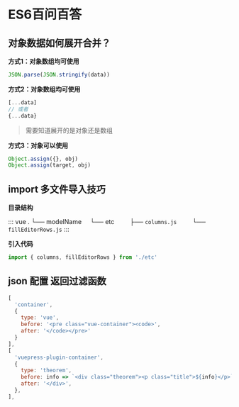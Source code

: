 # ES6百问百答

## 对象数据如何展开合并？
**方式1：对象数组均可使用**
```js
JSON.parse(JSON.stringify(data))
```
**方式2：对象数组均可使用**

```js
[...data]
// 或者
{...data}
```
> 需要知道展开的是对象还是数组

**方式3：对象可以使用**
```js
Object.assign({}, obj)
Object.assign(target, obj)
```


## import 多文件导入技巧

**目录结构**

::: vue
.
└── modelName
    └── etc
        ├── `columns.js` 
        └── `fillEditorRows.js`
:::

**引入代码**

```js
import { columns, fillEditorRows } from './etc'
```

## json 配置 返回过滤函数

```js
[
  'container',
  {
    type: 'vue',
    before: '<pre class="vue-container"><code>',
    after: '</code></pre>'
  }
],
[
  'vuepress-plugin-container',
  {
    type: 'theorem',
    before: info => `<div class="theorem"><p class="title">${info}</p>`,
    after: '</div>',
  },
],
```
